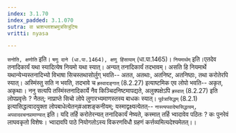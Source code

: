 ```yaml
---
index: 3.1.70
index_padded: 3.1.070
sutra: वा भ्राशभ्लाशभ्रमुत्रसित्रुटिषः
vritti: nyasa

---
```

`सनोति, क्षणोति` इति। `षणु दाने (धा.पा.1464), क्षणु हिंसायाम्` (धा.पा.1465)। `नियमार्थम्` इति।एतदेव तनादिकार्यं यथा स्यादित्येष नियमो यथा स्यात्। अन्यत् तनादिकार्यं तदभावम्। असति हि नियमार्थे यथान्येभ्यस्तनादिभ्यो विभाषा सिचस्तथासोर्लुग् भवति-- अतत, अतथाः, अतनिष्ट, अतनिष्ठाः, तथा करोतेरपि स्यात्। अस्मिंस्तु सति न भवति, तदभावे च `ह्रस्वादङ्गात्` (8.2.27) इत्याष्टमिक एव लोपो भवति-- अकृत, अकृथाः। ननु सत्यपि तस्मिंस्तनादिकार्ये नैव किञ्चिदनिष्टमापद्यते, अलुक्पक्षेऽपि `ह्रस्वात्` (8.2.27) इति लोपप्रवृत्तेः ? नैतत्; नाप्राप्ते सिचो लोपे लुगारभ्यमाणस्तस्य बाधकः स्यात्। `पूर्वत्रासिद्धम्` (8.2.1) इत्यासिद्धत्वादयुक्ता लोपबाधेत्येतन्#आशङ्कनीयम्; यस्माद्वक्ष्यत्येतत्-- `नास्त्यपवादेष्वसिद्धत्वम्, अपवादवचनप्रामाण्यात्` इति। यदि तर्हि करोतेरन्यत् तनादिकार्यं नेष्यते, कस्मात् तर्हि भ्वादावेव पठितः ? कः पुनरेवं लाघवकृतो विशेषः। भ्वादावपि पाठे नियोगतोऽस्य विकरणविधौ ग्रहणं कर्त्तव्यमित्यदेश्यमेतत्।।
